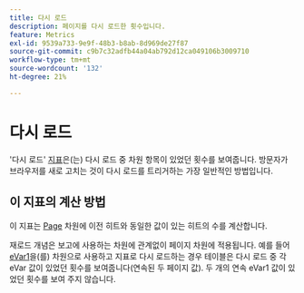 ```yaml
---
title: 다시 로드
description: 페이지를 다시 로드한 횟수입니다.
feature: Metrics
exl-id: 9539a733-9e9f-48b3-b8ab-8d969de27f87
source-git-commit: c9b7c32adfb44a04ab792d12ca049106b3009710
workflow-type: tm+mt
source-wordcount: '132'
ht-degree: 21%

---
```


# 다시 로드

&#39;다시 로드&#39; [지표](overview.md)은(는) 다시 로드 중 차원 항목이 있었던 횟수를 보여줍니다. 방문자가 브라우저를 새로 고치는 것이 다시 로드를 트리거하는 가장 일반적인 방법입니다.

## 이 지표의 계산 방법

이 지표는 [Page](../dimensions/page.md) 차원에 이전 히트와 동일한 값이 있는 히트의 수를 계산합니다.

재로드 개념은 보고에 사용하는 차원에 관계없이 페이지 차원에 적용됩니다. 예를 들어 [eVar1](../dimensions/evar.md)을(를) 차원으로 사용하고 지표로 다시 로드하는 경우 테이블은 다시 로드 중 각 eVar 값이 있었던 횟수를 보여줍니다(연속된 두 페이지 값). 두 개의 연속 eVar1 값이 있었던 횟수를 보여 주지 않습니다.
